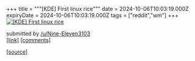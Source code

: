 +++
title = """[KDE] First linux rice"""
date = 2024-10-06T10:03:19.000Z
expiryDate = 2024-10-06T10:03:19.000Z
tags = ["reddit","wm"]
+++
[![[KDE] First linux rice](https://preview.redd.it/9u9qarsl04td1.png?width=640&crop=smart&auto=webp&s=b86a80832315bdb2c129b90e07314e91337f7fd0 "[KDE] First linux rice")](https://www.reddit.com/r/unixporn/comments/1fxd66t/kde_first_linux_rice/)

submitted by [/u/Nine-Eleven3103](https://www.reddit.com/user/Nine-Eleven3103)  
[\[link\]](https://i.redd.it/9u9qarsl04td1.png) [\[comments\]](https://www.reddit.com/r/unixporn/comments/1fxd66t/kde_first_linux_rice/)

[[source]](https://www.reddit.com/r/unixporn/comments/1fxd66t/kde_first_linux_rice/)
